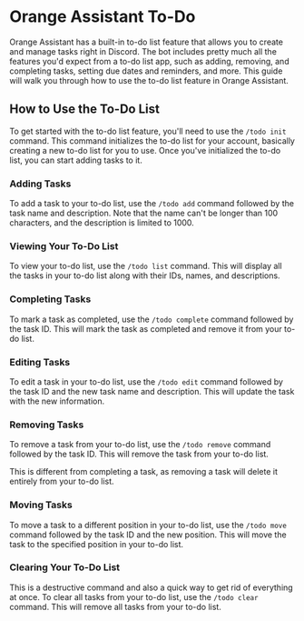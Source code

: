 # Orange Assistant To-Do

Orange Assistant has a built-in to-do list feature that allows you to create and manage tasks right in Discord. The bot includes pretty much all the features you'd expect from a to-do list app, such as adding, removing, and completing tasks, setting due dates and reminders, and more. This guide will walk you through how to use the to-do list feature in Orange Assistant.

## How to Use the To-Do List

To get started with the to-do list feature, you'll need to use the `/todo init` command. This command initializes the to-do list for your account, basically creating a new to-do list for you to use. Once you've initialized the to-do list, you can start adding tasks to it.

### Adding Tasks

To add a task to your to-do list, use the `/todo add` command followed by the task name and description. Note that the name can't be longer than 100 characters, and the description is limited to 1000.

### Viewing Your To-Do List

To view your to-do list, use the `/todo list` command. This will display all the tasks in your to-do list along with their IDs, names, and descriptions.

### Completing Tasks

To mark a task as completed, use the `/todo complete` command followed by the task ID. This will mark the task as completed and remove it from your to-do list.

### Editing Tasks

To edit a task in your to-do list, use the `/todo edit` command followed by the task ID and the new task name and description. This will update the task with the new information.

### Removing Tasks

To remove a task from your to-do list, use the `/todo remove` command followed by the task ID. This will remove the task from your to-do list.

This is different from completing a task, as removing a task will delete it entirely from your to-do list.

### Moving Tasks

To move a task to a different position in your to-do list, use the `/todo move` command followed by the task ID and the new position. This will move the task to the specified position in your to-do list.

### Clearing Your To-Do List

This is a destructive command and also a quick way to get rid of everything at once. To clear all tasks from your to-do list, use the `/todo clear` command. This will remove all tasks from your to-do list.